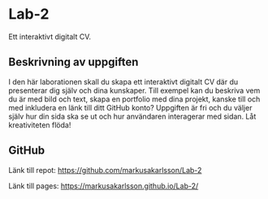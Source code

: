 # Lab-2
Ett interaktivt digitalt CV.

## Beskrivning av uppgiften
I den här laborationen skall du skapa ett interaktivt digitalt CV där du presenterar dig själv och dina kunskaper. Till exempel kan du beskriva vem du är med bild och text, skapa en portfolio med dina projekt, kanske till och med inkludera en länk till ditt GitHub konto? Uppgiften är fri och du väljer själv hur din sida ska se ut och hur användaren interagerar med sidan. Låt kreativiteten flöda!

## GitHub
Länk till repot: https://github.com/markusakarlsson/Lab-2

Länk till pages: https://markusakarlsson.github.io/Lab-2/